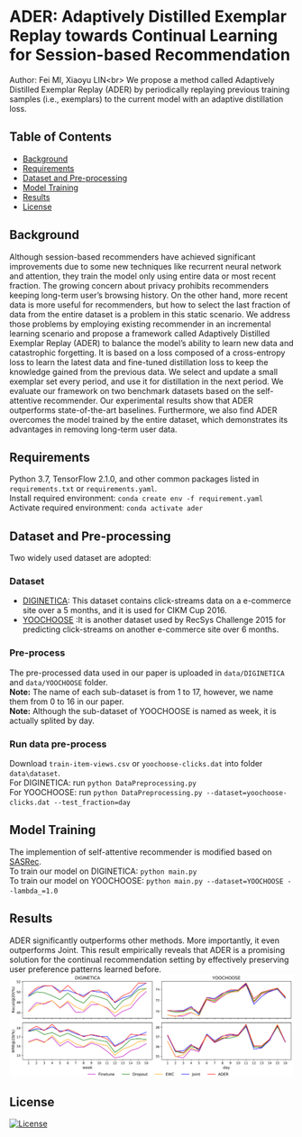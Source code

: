 # ADER: Adaptively Distilled Exemplar Replay towards Continual Learning for Session-based Recommendation
Author: Fei MI, Xiaoyu LIN<br\>
We propose a method called Adaptively Distilled Exemplar Replay (ADER) by periodically replaying
previous training samples (i.e., exemplars) to the current model with an adaptive distillation loss.
## Table of Contents

- [Background](#background)
- [Requirements](#requirements)
- [Dataset and Pre-processing](#dataset-and-pre-processing)
- [Model Training](#model-training)
- [Results](#results)
- [License](#license)

## Background
Although session-based recommenders have achieved significant improvements due to some new techniques like recurrent neural network and attention, they train the model only using entire data or most recent fraction. The growing concern about privacy prohibits recommenders keeping long-term user’s browsing history. On the other hand, more recent data is more useful for recommenders, but how to select the last fraction of data from the entire dataset is a problem in this static scenario. We address those problems by employing existing recommender in an incremental learning scenario and propose a framework called Adaptively Distilled Exemplar Replay (ADER) to balance the model’s ability to learn new data and catastrophic forgetting. It is based on a loss composed of a cross-entropy loss to learn the latest data and fine-tuned distillation loss to keep the knowledge gained from the previous data. We select and update a small exemplar set every period, and use it for distillation in the next period. We evaluate our framework on two benchmark datasets based on the self-attentive recommender. Our experimental results show that ADER outperforms state-of-the-art baselines. Furthermore, we also find ADER overcomes the model trained by the entire dataset, which demonstrates its advantages in removing long-term user data.

## Requirements
Python 3.7, TensorFlow 2.1.0, and other common packages listed in `requirements.txt` or `requirements.yaml`.<br/>
Install required environment: `conda create env -f requirement.yaml`<br/>
Activate required environment: `conda activate ader`

## Dataset and Pre-processing
Two widely used dataset are adopted:
### Dataset
- [DIGINETICA](http://cikm2016.cs.iupui.edu/cikm-cup): This dataset contains click-streams data on a e-commerce
site over a 5 months, and it is used for CIKM Cup 2016.
- [YOOCHOOSE](http://2015.recsyschallenge.com/challenge.html) :It is another dataset used by RecSys Challenge 2015  for predicting
click-streams on another e-commerce site over 6 months.
### Pre-process
The pre-processed data used in our paper is uploaded in `data/DIGINETICA` and `data/YOOCHOOSE` folder.<br/>
**Note:** The name of each sub-dataset is from 1 to 17, however, we name them from 0 to 16 in our paper.<br/>
**Note:** Although the sub-dataset of YOOCHOOSE is named as week, it is actually splited by day.
### Run data pre-process
Download `train-item-views.csv` or `yoochoose-clicks.dat` into folder `data\dataset`.<br/>
For DIGINETICA: run `python DataPreprocessing.py`<br/>
For YOOCHOOSE: run `python DataPreprocessing.py --dataset=yoochoose-clicks.dat --test_fraction=day`<br/>

## Model Training
The implemention of self-attentive recommender is modified based on [SASRec](https://github.com/kang205/SASRec).<br/>
To train our model on DIGINETICA: `python main.py`<br/>
To train our model on YOOCHOOSE: `python main.py --dataset=YOOCHOOSE --lambda_=1.0`

## Results
ADER significantly outperforms other methods. More importantly, it even outperforms Joint. This result empirically
reveals that ADER is a promising solution for the continual recommendation setting by effectively preserving user
preference patterns learned before.
![results](results.png)


## License
[![License](http://img.shields.io/:license-mit-blue.svg?style=flat-square)](http://badges.mit-license.org)
